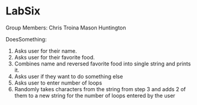 # LabSix

Group Members:
Chris Troina
Mason Huntington

DoesSomething:
1. Asks user for their name.
2. Asks user for their favorite food.
3. Combines name and reversed favorite food into single string and prints it.
4. Asks user if they want to do something else
5. Asks user to enter number of loops
6. Randomly takes characters from the string from step 3 and adds 2 of them to a new string for the number of loops entered by the user
